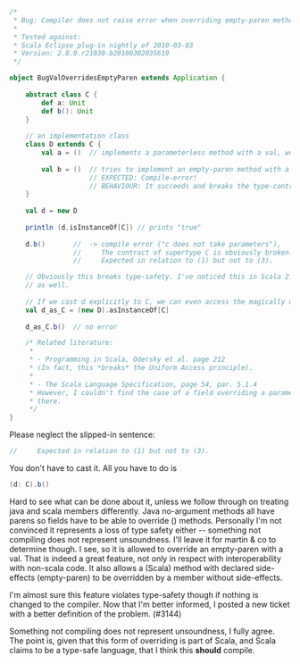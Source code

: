 ```scala
/*
 * Bug: Compiler does not raise error when overriding empty-paren method with field.
 *
 * Tested against:
 * Scala Eclipse plug-in nightly of 2010-03-03
 * Version: 2.8.0.r21030-b20100302035619
 */

object BugValOverridesEmptyParen extends Application {
	
	abstract class C { 
		def a: Unit
		def b(): Unit
	}
	
	// an implementation class
	class D extends C {
		val a = ()	// implements a parameterless method with a val, works, expected.
		
		val b = ()	// tries to implement an empty-paren method with a val. (invalid)
					// EXPECTED: Compile-error!
					// BEHAVIOUR: It succeeds and breaks the type-contract of C in D.		
	}
	
	val d = new D
	
	println (d.isInstanceOf[C]) // prints "true" 
	
	d.b()		// 	-> compile error ("c does not take parameters"), 
				//     The contract of supertype C is obviously broken!!
				//     Expected in relation to (1) but not to (3). 

	// Obviously this breaks type-safety. I've noticed this in Scala 2.7.7
	// as well.
	
	// If we cast d explicitly to C, we can even access the magically overridden method.
	val d_as_C = (new D).asInstanceOf[C]
	
	d_as_C.b()	// no error

	/* Related literature:
	 * 
	 * - Programming in Scala, Odersky et al. page 212
	 * (In fact, this *breaks* the Uniform Access principle).
	 * 
	 * - The Scala Language Specification, page 54, par. 5.1.4
	 * However, I couldn't find the case of a field overriding a parameterless method 
	 * there.  
	 */
}
```
Please neglect the slipped-in sentence:
```scala
//     Expected in relation to (1) but not to (3). 
```
You don't have to cast it.  All you have to do is
```scala
(d: C).b()
```
Hard to see what can be done about it, unless we follow through on treating java and scala members differently.  Java no-argument methods all have parens so fields have to be able to override () methods.  Personally I'm not convinced it represents a loss of type safety either -- something not compiling does not represent unsoundness.  I'll leave it for martin & co to determine though.
I see, so it is allowed to override an empty-paren with a val. That is indeed a great feature, not only in respect with interoperability with non-scala code. It also allows a (Scala) method with declared side-effects (empty-paren) to be overridden by a member without side-effects.

I'm almost sure this feature violates type-safety though if nothing is changed to the compiler. Now that I'm better informed, I posted a new ticket with a better definition of the problem. (#3144)

Something not compiling does not represent unsoundness, I fully agree. 
The point is, given that this form of overriding is part of Scala, and Scala claims to be a type-safe language, that I think this **should** compile. 






